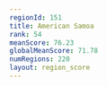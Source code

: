 ```yaml
---
regionId: 151
title: American Samoa
rank: 54
meanScore: 76.23
globalMeanScore: 71.78
numRegions: 220
layout: region_score
---
```

